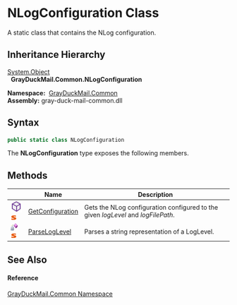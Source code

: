 NLogConfiguration Class
=======================
A static class that contains the NLog configuration.


Inheritance Hierarchy
---------------------
[System.Object][1]  
  **GrayDuckMail.Common.NLogConfiguration**  

  **Namespace:**  [GrayDuckMail.Common][2]  
  **Assembly:** gray-duck-mail-common.dll

Syntax
------

```csharp
public static class NLogConfiguration
```

The **NLogConfiguration** type exposes the following members.


Methods
-------

|                                   | Name                  | Description                                                                       |
| --------------------------------- | --------------------- | --------------------------------------------------------------------------------- |
| ![Public method]![Static member]  | [GetConfiguration][3] | Gets the NLog configuration configured to the given *logLevel* and *logFilePath*. |
| ![Private method]![Static member] | [ParseLogLevel][4]    | Parses a string representation of a LogLevel.                                     |


See Also
--------

#### Reference
[GrayDuckMail.Common Namespace][2]  

[1]: https://docs.microsoft.com/dotnet/api/system.object
[2]: ../README.md
[3]: GetConfiguration.md
[4]: ParseLogLevel.md
[Public method]: ../../icons/pubmethod.svg "Public method"
[Static member]: ../../icons/static.gif "Static member"
[Private method]: ../../icons/privmethod.gif "Private method"